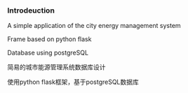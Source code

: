 ### Introdeuction
A simple application of the city energy management system

Frame based on python flask

Database using postgreSQL

简易的城市能源管理系统数据库设计

使用python flask框架，基于postgreSQL数据库
